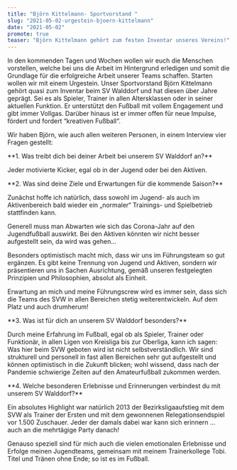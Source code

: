 ```yaml
---
title: "Björn Kittelmann- Sportvorstand "
slug: "2021-05-02-urgestein-bjoern-kittelmann"
date: "2021-05-02"
promote: true
teaser: "Björn Kittelmann gehört zum festen Inventar unseres Vereins!"
---
```

<p class="MsoNoSpacing">In den kommenden Tagen und Wochen wollen wir euch die Menschen vorstellen, welche bei uns die Arbeit im Hintergrund erledigen und somit die Grundlage für die erfolgreiche Arbeit unserer Teams schaffen. Starten wollen wir mit einem Urgestein. Unser Sportvorstand Björn Kittelmann gehört quasi zum Inventar beim SV Walddorf und hat diesen über Jahre geprägt. Sei es als Spieler, Trainer in allen Altersklassen oder in seiner aktuellen Funktion. Er unterstützt den Fußball mit vollem Engagement und gibt immer Vollgas. Darüber hinaus ist er immer offen für neue Impulse, fördert und fordert “kreativen Fußball“.


<p class="MsoNoSpacing"> 


<p class="MsoNoSpacing">Wir haben Björn, wie auch allen weiteren Personen, in einem Interview vier Fragen gestellt:


<p class="MsoNoSpacing"> 


<p class="MsoNoSpacing">**1. Was treibt dich bei deiner Arbeit bei unserem SV Walddorf an?**


<p class="MsoNoSpacing">Jeder motivierte Kicker, egal ob in der Jugend oder bei den Aktiven.


<p class="MsoNoSpacing"> 


<p class="MsoNoSpacing">**2. Was sind deine Ziele und Erwartungen für die kommende Saison?**


<p class="MsoNoSpacing">Zunächst hoffe ich natürlich, dass sowohl im Jugend- als auch im Aktivenbereich bald wieder ein „normaler“ Trainings- und Spielbetrieb stattfinden kann.


<p class="MsoNoSpacing">Generell muss man Abwarten wie sich das Corona-Jahr auf den Jugendfußball auswirkt. Bei den Aktiven könnten wir nicht besser aufgestellt sein, da wird was gehen…


<p class="MsoNoSpacing">Besonders optimistisch macht mich, dass wir uns im Führungsteam so gut ergänzen. Es gibt keine Trennung von Jugend und Aktiven, sondern wir präsentieren uns in Sachen Ausrichtung, gemäß unseren festgelegten Prinzipien und Philosophien, absolut als Einheit.


<p class="MsoNoSpacing">Erwartung an mich und meine Führungscrew wird es immer sein, dass sich die Teams des SVW in allen Bereichen stetig weiterentwickeln. Auf dem Platz und auch drumherum!


<p class="MsoNoSpacing"> 


<p class="MsoNoSpacing">**3. Was ist für dich an unserem SV Walddorf besonders?**


<p class="MsoNoSpacing">Durch meine Erfahrung im Fußball, egal ob als Spieler, Trainer oder Funktionär, in allen Ligen von Kreisliga bis zur Oberliga, kann ich sagen: Was hier beim SVW geboten wird ist nicht selbstverständlich. Wir sind strukturell und personell in fast allen Bereichen sehr gut aufgestellt und können optimistisch in die Zukunft blicken; wohl wissend, dass nach der Pandemie schwierige Zeiten auf den Amateurfußball zukommen werden.


<p class="MsoNoSpacing"> 


<p class="MsoNoSpacing">**4. Welche besonderen Erlebnisse und Erinnerungen verbindest du mit unserem SV Walddorf?**


<p class="MsoNoSpacing">Ein absolutes Highlight war natürlich 2013 der Bezirksligaaufstieg mit dem SVW als Trainer der Ersten und mit dem gewonnenen Relegationsendspiel vor 1.500 Zuschauer. Jeder der damals dabei war kann sich erinnern … auch an die mehrtägige Party danach!


<p class="MsoNoSpacing">Genauso speziell sind für mich auch die vielen emotionalen Erlebnisse und Erfolge meinen Jugendteams, gemeinsam mit meinem Trainerkollege Tobi. Titel und Tränen ohne Ende; so ist es im Fußball.


<p class="MsoNoSpacing"> 


<p class="MsoNoSpacing"> 
